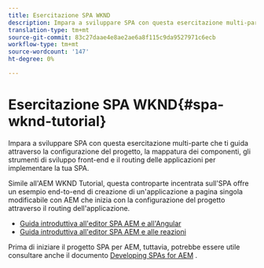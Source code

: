 ```yaml
---
title: Esercitazione SPA WKND
description: Impara a sviluppare SPA con questa esercitazione multi-parte che ti guida attraverso la configurazione del progetto, la mappatura dei componenti, gli strumenti di sviluppo front-end e il routing delle applicazioni per implementare la tua SPA.
translation-type: tm+mt
source-git-commit: 83c27daae4e8ae2ae6a8f115c9da9527971c6ecb
workflow-type: tm+mt
source-wordcount: '147'
ht-degree: 0%

---
```



# Esercitazione SPA WKND{#spa-wknd-tutorial}

Impara a sviluppare SPA con questa esercitazione multi-parte che ti guida attraverso la configurazione del progetto, la mappatura dei componenti, gli strumenti di sviluppo front-end e il routing delle applicazioni per implementare la tua SPA.

Simile all&#39;AEM WKND Tutorial, questa controparte incentrata sull&#39;SPA offre un esempio end-to-end di creazione di un&#39;applicazione a pagina singola modificabile con AEM che inizia con la configurazione del progetto attraverso il routing dell&#39;applicazione.

* [Guida introduttiva all&#39;editor SPA AEM e all&#39;Angular](https://docs.adobe.com/content/help/en/experience-manager-learn/spa-angular-tutorial/overview.html)
* [Guida introduttiva all&#39;editor SPA AEM e alle reazioni](https://docs.adobe.com/content/help/en/experience-manager-learn/spa-react-tutorial/overview.html)

Prima di iniziare il progetto SPA per AEM, tuttavia, potrebbe essere utile consultare anche il documento [Developing SPAs for AEM](developing.md) .
